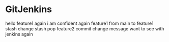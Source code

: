 # GitJenkins
hello
feature1
again
 i am confident
again feature1
from main to feature1
stash change
stash pop
feature2 commit
change message
want to see
with jenkins
again

